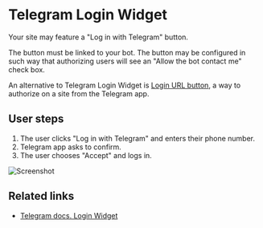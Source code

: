 # Telegram Login Widget

Your site may feature a "Log in with Telegram" button.

The button must be linked to your bot. The button may be configured in such way that 
authorizing users will see an "Allow the bot contact me" check box.

An alternative to Telegram Login Widget is [Login URL button](../messages/buttons), a way to authorize on a site from the Telegram app.

## User steps

1. The user clicks "Log in with Telegram" and enters their phone number.
2. Telegram app asks to confirm.
3. The user chooses "Accept" and logs in.

![Screenshot](https://core.telegram.org/file/811140314/17c1/xf4ULBL5tmE.58438/07ff5b2958ed0e7e36)

## Related links

- [Telegram docs. Login Widget](https://core.telegram.org/widgets/login)